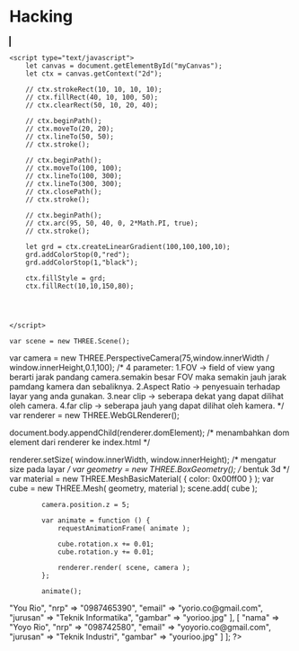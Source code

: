 # Hacking
<!DOCTYPE html>
<html lang="en">
<head>
    <meta charset="UTF-8">
    <meta name="viewport" content="width=device-width, initial-scale=1.0">
    <title>Document</title>
</head>
<body>
    <canvas id="myCanvas" width="640" height="480" style="border:1px solid #000000;">
    </canvas>

    <script type="text/javascript">
        let canvas = document.getElementById("myCanvas");
        let ctx = canvas.getContext("2d");

        // ctx.strokeRect(10, 10, 10, 10);
        // ctx.fillRect(40, 10, 100, 50);
        // ctx.clearRect(50, 10, 20, 40);   

        // ctx.beginPath();
        // ctx.moveTo(20, 20);
        // ctx.lineTo(50, 50);
        // ctx.stroke();

        // ctx.beginPath();
        // ctx.moveTo(100, 100);
        // ctx.lineTo(100, 300);
        // ctx.lineTo(300, 300);
        // ctx.closePath();
        // ctx.stroke();

        // ctx.beginPath();
        // ctx.arc(95, 50, 40, 0, 2*Math.PI, true);
        // ctx.stroke();

        let grd = ctx.createLinearGradient(100,100,100,10);
        grd.addColorStop(0,"red");
        grd.addColorStop(1,"black");

        ctx.fillStyle = grd;
        ctx.fillRect(10,10,150,80);



    
    </script>
    
    var scene = new THREE.Scene();
var camera = new THREE.PerspectiveCamera(75,window.innerWidth / window.innerHeight,0.1,100);
/*
4 parameter:
1.FOV -> field of view yang berarti jarak pandang camera.semakin besar FOV maka semakin jauh jarak pamdang
         kamera dan sebaliknya.
2.Aspect Ratio -> penyesuain terhadap layar yang anda gunakan.
3.near clip -> seberapa dekat yang dapat dilihat oleh camera.
4.far clip -> seberapa jauh yang dapat dilihat oleh kamera.
*/
var renderer = new THREE.WebGLRenderer();

document.body.appendChild(renderer.domElement);
/* menambahkan dom element dari renderer ke index.html */


renderer.setSize( window.innerWidth, window.innerHeight);
/* mengatur size pada layar */
var geometry = new THREE.BoxGeometry(); /* bentuk 3d */
			var material = new THREE.MeshBasicMaterial( { color: 0x00ff00 } );
			var cube = new THREE.Mesh( geometry, material );
			scene.add( cube );

			camera.position.z = 5;

			var animate = function () {
				requestAnimationFrame( animate );

				cube.rotation.x += 0.01;
				cube.rotation.y += 0.01;

				renderer.render( scene, camera );
			};

			animate();
			
			
<?php 
// $_GET
$mahasiswa = [
    [
        "nama" => "You Rio", 
        "nrp" => "0987465390", 
        "email" => "yorio.co@gmail.com",
        "jurusan" => "Teknik Informatika",
        "gambar" => "yorioo.jpg"
    ],
    [
        "nama" => "Yoyo Rio", 
        "nrp" => "098742580", 
        "email" => "yoyorio.co@gmail.com",
        "jurusan" => "Teknik Industri",
        "gambar" => "yourioo.jpg"
    ]
];

?>

<?php 
// cek apakah tidak ada data di $_GET
if( !isset($_GET["nama"]) || 
    !isset($_GET["nrp"]) ||
    !isset($_GET["email"]) ||
    !isset($_GET["jurusan"]) ||
    !isset($_GET["gambar"]) ) {
    // redirect
    header("Location: latihan1.php");   
    exit;
}

</body>
</html>
